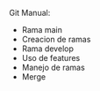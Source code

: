Git Manual:

- Rama main
- Creacion de ramas
- Rama develop
- Uso de features
- Manejo de ramas
- Merge
